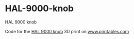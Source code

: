 # HAL-9000-knob

HAL 9000 knob

Code for the <a href="https://www.printables.com/de/model/310576-hal-9000-knob">HAL 9000 knob</a> 3D print on <a href="https://www.printables.com">www.printables.com</a>